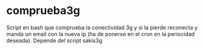 # comprueba3g
Script en bash que comprueba la conectividad 3g y si la pierde reconecta y manda un email con la nueva ip (ha de ponerse en el cron en la periocidad deseada). Depende del script sakis3g
